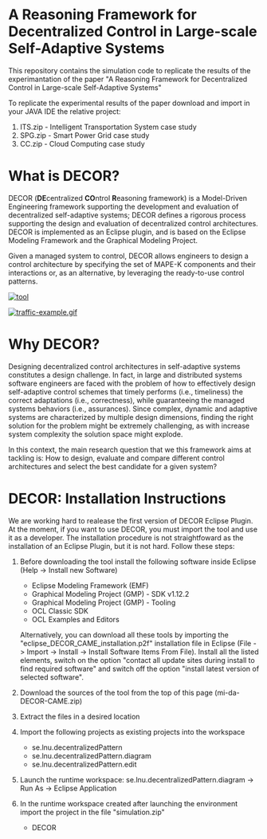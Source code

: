 # A Reasoning Framework for Decentralized Control in Large-scale Self-Adaptive Systems
This repository contains the simulation code to replicate the results of the experimantation of the paper "A Reasoning Framework for Decentralized Control in Large-scale Self-Adaptive Systems" 

To replicate the experimental results of the paper download and import in your JAVA IDE the relative project:

1. ITS.zip - Intelligent Transportation System case study
2. SPG.zip - Smart Power Grid case study
3. CC.zip - Cloud Computing case study

# What is DECOR?
DECOR (**DE**centralized **CO**ntrol **R**easoning framework) is a Model-Driven Engineering framework supporting the development and evaluation of decentralized self-adaptive systems; DECOR defines a rigorous process supporting the design and evaluation of decentralized control architectures. DECOR is implemented as an Eclipse plugin, and is based on the Eclipse Modeling Framework and the Graphical Modeling Project.

Given a managed system to control, DECOR allows engineers to design a control architecture by specifying the set of MAPE-K components and their interactions or, as an alternative, by leveraging the ready-to-use control patterns.

<a href="https://ibb.co/rGKRfs7"><img src="https://i.ibb.co/Gvf43Tx/tool.jpg" class="center" alt="tool" border="0" /></a>

<a href="https://gifyu.com/image/ShT8o"><img src="https://s4.gifyu.com/images/traffic-example.gif" alt="traffic-example.gif" border="0" /></a>

# Why DECOR?
Designing decentralized control architectures in self-adaptive systems constitutes a design challenge. In fact, in large and distributed systems software engineers are faced with the problem of how to effectively design self-adaptive control schemes that timely performs (i.e., timeliness) the correct adaptations (i.e., correctness), while guaranteeing the managed systems behaviors (i.e., assurances). Since complex, dynamic and adaptive systems are characterized by multiple design dimensions, finding the right solution for the problem might be extremely challenging, as with increase system complexity the solution space might explode.

In this context, the main research question that we this framework aims at tackling is:  How to design, evaluate and compare different control architectures and select the best candidate for a given system?

# DECOR: Installation Instructions
We are working hard to realease the first version of DECOR Eclipse Plugin. At the moment, if you want to use DECOR, you must import the tool and use it as a developer. The installation procedure is not straightfoward as the installation of an Eclipse Plugin, but it is not hard. Follow these steps:

1. Before downloading the tool install the following software inside Eclipse (Help -> Install new Software)
   * Eclipse Modeling Framework (EMF)
   * Graphical Modeling Project (GMP) - SDK v1.12.2
   * Graphical Modeling Project (GMP) - Tooling
   * OCL Classic SDK
   * OCL Examples and Editors
   
   Alternatively, you can download all these tools by importing the "eclipse_DECOR_CAME_installation.p2f" installation file in Eclipse (File -> Import -> Install -> Install
   Software Items From File). Install all the listed elements, switch on the option "contact all update sites during install to find required software" and switch off the option
   "install latest version of selected software".
2. Download the sources of the tool from the top of this page (mi-da-DECOR-CAME.zip)
3. Extract the files in a desired location
4. Import the following projects as existing projects into the workspace
   * se.lnu.decentralizedPattern
   * se.lnu.decentralizedPattern.diagram
   * se.lnu.decentralizedPattern.edit
5. Launch the runtime workspace: se.lnu.decentralizedPattern.diagram -> Run As -> Eclipse Application
6. In the runtime workspace created after launching the environment import the project in the file "simulation.zip"
   * DECOR
